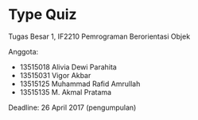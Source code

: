 # Type Quiz
Tugas Besar 1, IF2210 Pemrograman Berorientasi Objek

Anggota:

* 13515018 Alivia Dewi Parahita
* 13515031 Vigor Akbar
* 13515125 Muhammad Rafid Amrullah
* 13515135 M. Akmal Pratama

Deadline: 26 April 2017 (pengumpulan)
